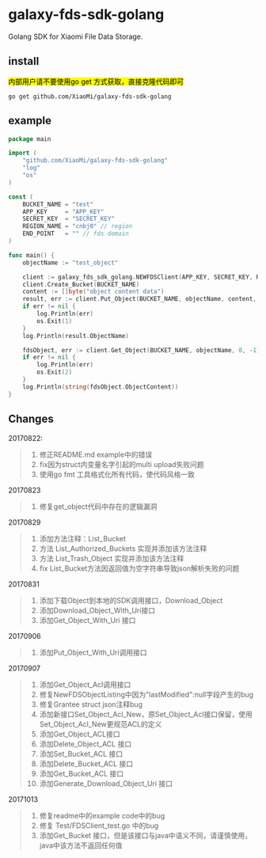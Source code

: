 # galaxy-fds-sdk-golang

Golang SDK for Xiaomi File Data Storage.

## install

<mark>内部用户请不要使用go get 方式获取，直接克隆代码即可</mark>

```
go get github.com/XiaoMi/galaxy-fds-sdk-golang
```

## example

```go
package main

import (
	"github.com/XiaoMi/galaxy-fds-sdk-golang"
	"log"
	"os"
)

const (
	BUCKET_NAME = "test"
	APP_KEY     = "APP_KEY"
	SECRET_KEY  = "SECRET_KEY"
	REGION_NAME = "cnbj0" // region
	END_POINT   = "" // fds domain
)

func main() {
	objectName := "test_object"

	client := galaxy_fds_sdk_golang.NEWFDSClient(APP_KEY, SECRET_KEY, REGION_NAME, END_POINT, false, false)
	client.Create_Bucket(BUCKET_NAME)
	content := []byte("object content data")
	result, err := client.Put_Object(BUCKET_NAME, objectName, content, "", nil)
	if err != nil {
		log.Println(err)
		os.Exit(1)
	}
	log.Println(result.ObjectName)

	fdsObject, err := client.Get_Object(BUCKET_NAME, objectName, 0, -1)
	if err != nil {
		log.Println(err)
		os.Exit(2)
	}
	log.Println(string(fdsObject.ObjectContent))
}

```

## Changes

20170822:
> 1. 修正README.md example中的错误
> 2. fix因为struct内变量名字引起的multi upload失败问题
> 3. 使用go fmt 工具格式化所有代码，使代码风格一致


20170823
> 1. 修复get_object代码中存在的逻辑漏洞

20170829
> 1. 添加方法注释：List_Bucket
> 2. 方法 List_Authorized_Buckets 实现并添加该方法注释
> 3. 方法 List_Trash_Object 实现并添加该方法注释
> 4. fix List_Bucket方法因返回值为空字符串导致json解析失败的问题

20170831
> 1. 添加下载Object到本地的SDK调用接口，Download_Object
> 2. 添加Download_Object_With_Uri接口
> 3. 添加Get_Object_With_Uri 接口

20170906
> 1. 添加Put_Object_With_Uri调用接口

20170907
> 1. 添加Get_Object_Acl调用接口
> 2. 修复NewFDSObjectListing中因为"lastModified":null字段产生的bug
> 3. 修复Grantee struct json注释bug
> 4. 添加新接口Set_Object_Acl_New，原Set_Object_Acl接口保留，使用Set_Object_Acl_New更规范ACL的定义
> 5. 添加Get_Object_ACL接口
> 6. 添加Delete_Object_ACL 接口
> 7. 添加Set_Bucket_ACL 接口
> 8. 添加Delete_Bucket_ACL 接口
> 9. 添加Get_Bucket_ACL 接口
> 10. 添加Generate_Download_Object_Uri 接口

20171013
> 1. 修复readme中的example code中的bug
> 2. 修复 Test/FDSClient_test.go 中的bug
> 3. 添加Get_Bucket 接口，但是该接口与java中语义不同，请谨慎使用，java中该方法不返回任何值
